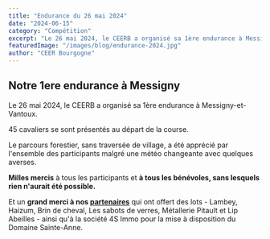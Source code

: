 ```yaml
---
title: "Endurance du 26 mai 2024"
date: "2024-06-15"
category: "Compétition"
excerpt: "Le 26 mai 2024, le CEERB a organisé sa 1ère endurance à Messigny-et-Vantoux."
featuredImage: "/images/blog/endurance-2024.jpg"
author: "CEER Bourgogne"
---
```


## Notre 1ere endurance à Messigny

Le 26 mai 2024, le CEERB a organisé sa 1ère endurance à Messigny-et-Vantoux.

45 cavaliers se sont présentés au départ de la course.

Le parcours forestier, sans traversée de village, a été apprécié par l'ensemble des participants malgré une météo changeante avec quelques averses.

**Milles mercis** à tous les participants et **à tous les bénévoles, sans lesquels rien n'aurait été possible.**

Et un **grand merci à nos [partenaires](https://www.ceerbourgogne.com/partenaires/)** qui ont offert des lots - Lambey, Haizum, Brin de cheval, Les sabots de verres, Métallerie Pitault et Lip Abeilles - ainsi qu'à la société 4S Immo pour la mise à disposition du Domaine Sainte-Anne. 
